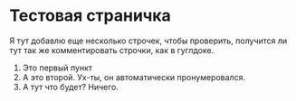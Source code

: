 # Тестовая страничка
Я тут добавлю еще несколько строчек, чтобы проверить, получится ли тут так же комментировать строчки, как в гуглдоке.
1. Это первый пункт
2. А это второй. Ух-ты, он автоматически пронумеровался.
3. А тут что будет? Ничего.
